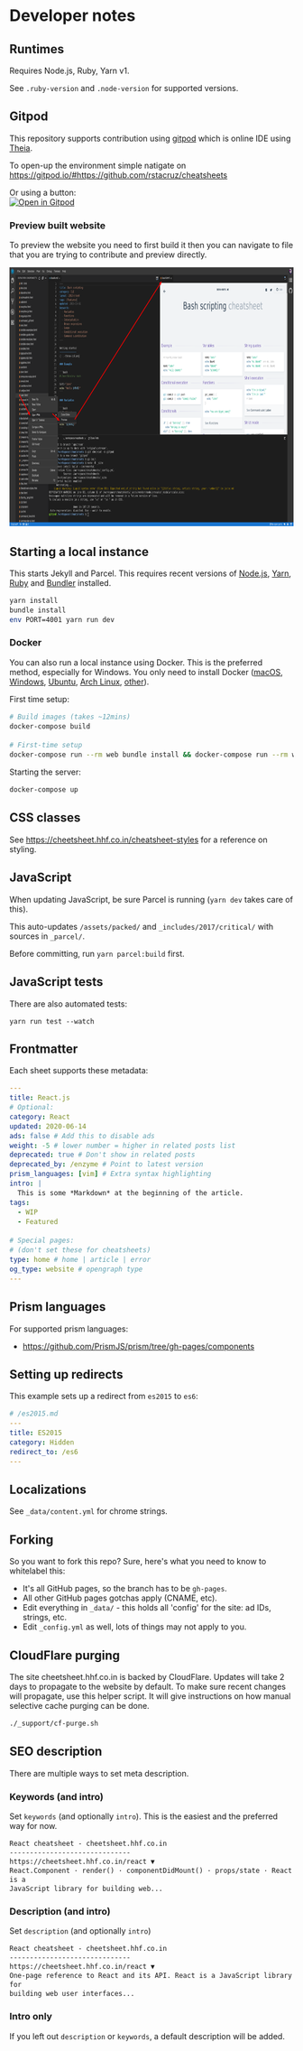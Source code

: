 # Developer notes

## Runtimes

Requires Node.js, Ruby, Yarn v1.

See `.ruby-version` and `.node-version` for supported versions.

## Gitpod

This repository supports contribution using [gitpod](https://gitpod.io) which is online IDE using [Theia](https://github.com/eclipse-theia/theia).

To open-up the environment simple natigate on https://gitpod.io/#https://github.com/rstacruz/cheatsheets

Or using a button:<br>
[![Open in Gitpod](https://gitpod.io/button/open-in-gitpod.svg)](https://gitpod.io/#https://github.com/rstacruz/cheatsheets)

### Preview built website

To preview the website you need to first build it then you can navigate to file that you are trying to contribute and preview directly.

<img src='.github/images/gitpod_preview_tut.png' width=828 height=459/>

## Starting a local instance

This starts Jekyll and Parcel. This requires recent versions of [Node.js], [Yarn], [Ruby] and [Bundler] installed.

```bash
yarn install
bundle install
env PORT=4001 yarn run dev
```

[node.js]: https://nodejs.org/en/download/package-manager/
[ruby]: https://www.ruby-lang.org/en/documentation/installation/
[yarn]: https://yarnpkg.com/en/docs/install
[bundler]: https://bundler.io/

### Docker

You can also run a local instance using Docker. This is the preferred method, especially for Windows.
You only need to install Docker ([macOS](https://docs.docker.com/docker-for-mac/install/), [Windows](https://docs.docker.com/docker-for-windows/install/), [Ubuntu](https://docs.docker.com/install/linux/docker-ce/ubuntu/), [Arch Linux](https://www.archlinux.org/packages/community/x86_64/docker/), [other](https://www.docker.com/community-edition#download)).

First time setup:

```bash
# Build images (takes ~12mins)
docker-compose build

# First-time setup
docker-compose run --rm web bundle install && docker-compose run --rm web yarn install
```

Starting the server:

```bash
docker-compose up
```

## CSS classes

See <https://cheetsheet.hhf.co.in/cheatsheet-styles> for a reference on styling.

## JavaScript

When updating JavaScript, be sure Parcel is running (`yarn dev` takes care of this).

This auto-updates `/assets/packed/` and `_includes/2017/critical/` with sources in `_parcel/`.

Before committing, run `yarn parcel:build` first.

## JavaScript tests

There are also automated tests:

```
yarn run test --watch
```

## Frontmatter

Each sheet supports these metadata:

```yml
---
title: React.js
# Optional:
category: React
updated: 2020-06-14
ads: false # Add this to disable ads
weight: -5 # lower number = higher in related posts list
deprecated: true # Don't show in related posts
deprecated_by: /enzyme # Point to latest version
prism_languages: [vim] # Extra syntax highlighting
intro: |
  This is some *Markdown* at the beginning of the article.
tags:
  - WIP
  - Featured

# Special pages:
# (don't set these for cheatsheets)
type: home # home | article | error
og_type: website # opengraph type
---

```

## Prism languages

For supported prism languages:

- <https://github.com/PrismJS/prism/tree/gh-pages/components>

## Setting up redirects

This example sets up a redirect from `es2015` to `es6`:

```yml
# /es2015.md
---
title: ES2015
category: Hidden
redirect_to: /es6
---

```

## Localizations

See `_data/content.yml` for chrome strings.

## Forking

So you want to fork this repo? Sure, here's what you need to know to whitelabel this:

- It's all GitHub pages, so the branch has to be `gh-pages`.
- All other GitHub pages gotchas apply (CNAME, etc).
- Edit everything in `_data/` - this holds all 'config' for the site: ad IDs, strings, etc.
- Edit `_config.yml` as well, lots of things may not apply to you.

## CloudFlare purging

The site cheetsheet.hhf.co.in is backed by CloudFlare. Updates will take 2 days to propagate to the website by default. To make sure recent changes will propagate, use this helper script. It will give instructions on how manual selective cache purging can be done.

```bash
./_support/cf-purge.sh
```

## SEO description

There are multiple ways to set meta description.

### Keywords (and intro)

Set `keywords` (and optionally `intro`). This is the easiest and the preferred
way for now.

```
React cheatsheet - cheetsheet.hhf.co.in
------------------------------
https://cheetsheet.hhf.co.in/react ▼
React.Component · render() · componentDidMount() · props/state · React is a
JavaScript library for building web...
```

### Description (and intro)

Set `description` (and optionally `intro`)

```
React cheatsheet - cheetsheet.hhf.co.in
------------------------------
https://cheetsheet.hhf.co.in/react ▼
One-page reference to React and its API. React is a JavaScript library for
building web user interfaces...
```

### Intro only

If you left out `description` or `keywords`, a default description will be added.
